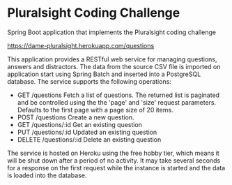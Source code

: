 # Pluralsight Coding Challenge
Spring Boot application that implements the Pluralsight coding challenge

https://dame-pluralsight.herokuapp.com/questions

This application provides a RESTful web service for managing questions, answers and distractors. The data from the source CSV file is imported on application start using Spring Batch and inserted into a PostgreSQL database. The service supports the following operations:

- GET /questions Fetch a list of questions. The returned list is paginated and be controlled using the the 'page' and 'size' request parameters. Defaults to the first page with a page size of 20 items.
- POST /questions Create a new question.
- GET /questions/:id Get an existing question
- PUT /questions/:id Updated an existing question
- DELETE /questions/:id Delete an existing question

The service is hosted on Heroku using the free hobby tier, which means it will be shut down after a period of no activity. It may take several seconds for a response on the first request while the instance is started and the data is loaded into the database.
